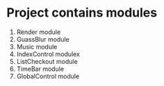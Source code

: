 # Project contains modules
1. Render module
2. GuassBlur module
3. Music module
4. IndexControl modulex
5. ListCheckout module
6. TimeBar module
7. GlobalControl module